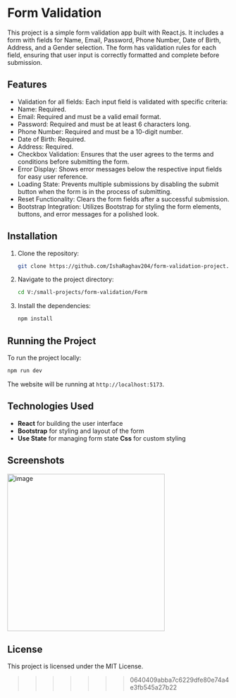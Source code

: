
# Form Validation
This project is a simple form validation app built with React.js. It includes a form with fields for Name, Email, Password, Phone Number, Date of Birth, Address, and a Gender selection. The form has validation rules for each field, ensuring that user input is correctly formatted and complete before submission.
## Features

- Validation for all fields: Each input field is validated with specific criteria:
- Name: Required.
- Email: Required and must be a valid email format.
- Password: Required and must be at least 6 characters long.
- Phone Number: Required and must be a 10-digit number.
- Date of Birth: Required.
- Address: Required.
- Checkbox Validation: Ensures that the user agrees to the terms and conditions before submitting the form.
- Error Display: Shows error messages below the respective input fields for easy user reference.
- Loading State: Prevents multiple submissions by disabling the submit button when the form is in the process of submitting.
- Reset Functionality: Clears the form fields after a successful submission.
- Bootstrap Integration: Utilizes Bootstrap for styling the form elements, buttons, and error messages for a polished look.

## Installation

1. Clone the repository:

   ```bash
   git clone https://github.com/IshaRaghav204/form-validation-project.git
   ```

2. Navigate to the project directory:

   ```bash
   cd V:/small-projects/form-validation/Form
   ```

3. Install the dependencies:

   ```bash
   npm install
   ```

## Running the Project

To run the project locally:

```bash
npm run dev
```

The website will be running at `http://localhost:5173`.

## Technologies Used

- **React** for building the user interface
- **Bootstrap** for styling and layout of the form
- **Use State** for managing form state
  **Css** for custom styling

## Screenshots
<img width="357" alt="image" src="https://github.com/user-attachments/assets/0d7a7079-cfdc-41a0-97dd-a5a1cfb88253">

## License

This project is licensed under the MIT License.
>>>>>>> 0640409abba7c6229dfe80e74a4e3fb545a27b22
